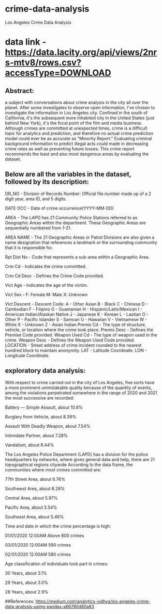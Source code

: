 # crime-data-analysis
Los Angeles Crime Data Analysis
# data link - https://data.lacity.org/api/views/2nrs-mtv8/rows.csv?accessType=DOWNLOAD

## Abstract:
a subject with conversations about crime analysis in the city all over the planet. After some investigates to observe open information, I've chosen to investigate the information in Los Angeles city. Confined in the south of California, it's the subsequent more inhabited city in the United States (just behind New York), it's the focal point of the film and media business.
Although crimes are committed at unexpected times, crime is a difficult topic for analytics and prediction, and therefore no actual crime prediction model could ever be as accurate as "Minority Report." 
Evaluating criminal background information to predict illegal acts could made in decreasing crime rates as well as preventing future losses. 
This crime report recommends the least and also most dangerous areas by evaluating the dataset.



## Below are all the variables in the dataset, followed by its description:
DR_NO - Division of Records Number: Official file number made up of a 2 digit year, area ID, and 5 digits.

DATE OCC - Date of crime occurrence(YYYY-MM-DD)

AREA - The LAPD has 21 Community Police Stations referred to as Geographic Areas within the department. These Geographic Areas are sequentially numbered from 1-21.

AREA NAME - The 21 Geographic Areas or Patrol Divisions are also given a name designation that references a landmark or the surrounding community that it is responsible for.

Rpt Dist No - Code that represents a sub-area within a Geographic Area.

Crm Cd - Indicates the crime committed.

Crm Cd Desc - Defines the Crime Code provided.

Vict Age - Indicates the age of the victim.

Vict Sex - F: Female M: Male X: Unknown

Vict Descent - Descent Code: A - Other Asian B - Black C - Chinese D - Cambodian F - Filipino G - Guamanian H - Hispanic/Latin/Mexican I - American Indian/Alaskan Native J - Japanese K - Korean L - Laotian O - Other P - Pacific Islander S - Samoan U - Hawaiian V - Vietnamese W - White X - Unknown Z - Asian Indian Premis Cd - The type of structure, vehicle, or location where the crime took place. Premis Desc - Defines the Premise Code provided. Weapon Used Cd - The type of weapon used in the crime. Weapon Desc - Defines the Weapon Used Code provided. LOCATION - Street address of crime incident rounded to the nearest hundred block to maintain anonymity. LAT - Latitude Coordinate. LON - Longitude Coordinate.

## exploratory data analysis:

With respect to crime carried out in the city of Los Angeles, five sorts have a more prominent unmistakable quality because of the quantity of events, among the violations perpetrated somewhere in the range of 2020 and 2021 the most successive are recorded:

Battery — Simple Assault, about 10.9%

Burglary from Vehicle, about 8.39%

Assault With Deadly Weapon, about 7.54%

Intimidate Partner, about 7.28%

Vandalism, about 6.44%

The Los Angeles Police Department (LAPD) has a division for the police headquarters by networks, where gives general data and help, there are 21 topographical regions citywide According to the data frame, the communities where most crimes committed are:

77th Street Area, about 6.76%

Southwest Area, about 6.28%

Central Area, about 5.97%

Pacific Area, about 5.54%

Southeast Area, about 5.46%

Time and date in which the crime percentage is high:

01/01/2020 12:00AM Above 800 crimes

03/01/2020 12:00AM 590 crimes

02/01/2020 12:00AM 580 crimes

Age classification of individuals took part in crimes:

30 Years, about 3.1%

29 Years, about 3.0%

28 Years, about 2.9%




##References:
https://medium.com/analytics-vidhya/los-angeles-crime-data-analysis-using-pandas-a68780d80a83

